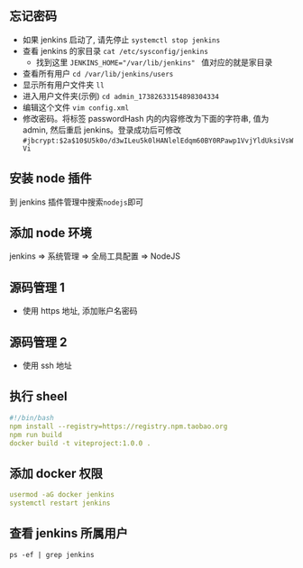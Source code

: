 ## 忘记密码

- 如果 jenkins 启动了, 请先停止 `systemctl stop jenkins`
- 查看 jenkins 的家目录 `cat /etc/sysconfig/jenkins`
  - 找到这里 `JENKINS_HOME="/var/lib/jenkins" ` 值对应的就是家目录
- 查看所有用户 `cd /var/lib/jenkins/users`
- 显示所有用户文件夹 `ll`
- 进入用户文件夹(示例) `cd admin_17382633154898304334`
- 编辑这个文件 `vim config.xml`
- 修改密码。将标签 passwordHash 内的内容修改为下面的字符串, 值为 admin, 然后重启 jenkins。登录成功后可修改
  `#jbcrypt:$2a$10$U5k0o/d3wILeu5k0lHANlelEdqm60BY0RPawp1VvjYldUksiVsWVi`

## 安装 node 插件

到 jenkins 插件管理中搜索`nodejs`即可

## 添加 node 环境

jenkins => 系统管理 => 全局工具配置 => NodeJS

## 源码管理 1

- 使用 https 地址, 添加账户名密码

## 源码管理 2

- 使用 ssh 地址

## 执行 sheel

```yml
#!/bin/bash
npm install --registry=https://registry.npm.taobao.org
npm run build
docker build -t viteproject:1.0.0 .
```

## 添加 docker 权限

```yml
usermod -aG docker jenkins
systemctl restart jenkins
```

## 查看 jenkins 所属用户

`ps -ef | grep jenkins`

<!--
npm install --registry=https://registry.npm.taobao.org
npm run build
docker stop ${JOB_BASE_NAME}
docker rm ${JOB_BASE_NAME}
docker rmi ${JOB_BASE_NAME}
docker build -t ${JOB_BASE_NAME} .
docker run -d -p 80:80 --name ${JOB_BASE_NAME} ${JOB_BASE_NAME}
 -->
